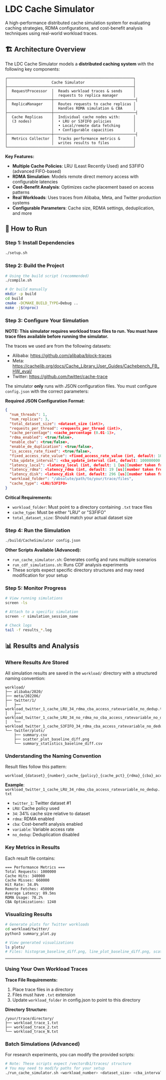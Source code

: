 # LDC Cache Simulator

A high-performance distributed cache simulation system for evaluating caching strategies, RDMA configurations, and cost-benefit analysis techniques using real-world workload traces.

## 🏗️ Architecture Overview

The LDC Cache Simulator models a **distributed caching system** with the following key components:

```
┌─────────────────────────────────────────────────────────┐
│                    Cache Simulator                      │
├─────────────────────────────────────────────────────────┤
│  RequestProcessor  │  Reads workload traces & sends     │
│                    │  requests to replica manager       │
├────────────────────┼─────────────────────────────────────┤
│  ReplicaManager    │  Routes requests to cache replicas │
│                    │  Handles RDMA simulation & CBA     │
├────────────────────┼─────────────────────────────────────┤
│  Cache Replicas    │  Individual cache nodes with:      │
│  (3 nodes)         │  • LRU or S3FIFO policies          │
│                    │  • Local/remote data fetching      │
│                    │  • Configurable capacities         │
├────────────────────┼─────────────────────────────────────┤
│  Metrics Collector │  Tracks performance metrics &      │
│                    │  writes results to files           │
└─────────────────────────────────────────────────────────┘
```

**Key Features:**
- **Multiple Cache Policies**: LRU (Least Recently Used) and S3FIFO (advanced FIFO-based)
- **RDMA Simulation**: Models remote direct memory access with configurable latencies
- **Cost-Benefit Analysis**: Optimizes cache placement based on access patterns
- **Real Workloads**: Uses traces from Alibaba, Meta, and Twitter production systems
- **Configurable Parameters**: Cache size, RDMA settings, deduplication, and more

## 🚀 How to Run

### Step 1: Install Dependencies

```bash
./setup.sh
```

### Step 2: Build the Project

```bash
# Using the build script (recommended)
./compile.sh

# Or build manually
mkdir -p build
cd build
cmake -DCMAKE_BUILD_TYPE=Debug ..
make -j$(nproc)
```

### Step 3: Configure Your Simulation

**NOTE: This simulator requires workload trace files to run. You must have trace files available before running the simulator.**

The traces we used are from the following datasets:
- Alibaba: https://github.com/alibaba/block-traces
- Meta: https://cachelib.org/docs/Cache_Library_User_Guides/Cachebench_FB_HW_eval/
- Twitter: https://github.com/twitter/cache-trace


The simulator **only** runs with JSON configuration files. You must configure `config.json` with the correct parameters:

**Required JSON Configuration Format:**
```json
{
  "num_threads": 1,
  "num_replicas": 3,
  "total_dataset_size": <dataset_size (int)>,
  "requests_per_thread": <requests_per_thread (int)>,
  "cache_percentage": <cache_percentage (0.01-1)>,
  "rdma_enabled": <true/false>,
  "enable_cba": <true/false>,
  "enable_de_duplication": <true/false>,
  "is_access_rate_fixed": <true/false>,
  "fixed_access_rate_value": <fixed_access_rate_value (int, default: 100000000)>,
  "cba_update_interval": <cba_update_interval (int, default: 100000000 [us])>,
  "latency_local": <latency_local (int, default: 1 [us][number taken from experiments in the paper using real system])>,
  "latency_rdma": <latency_rdma (int, default: 19 [us][number taken from experiments in the paper using real system])>,
  "latency_disk": <latency_disk (int, default: 296 [us][number taken from experiments in the paper using real system])>,
  "workload_folder": "/absolute/path/to/your/trace/files",
  "cache_type": <LRU/S3FIFO>
}
```

**Critical Requirements:**
- `workload_folder`: Must point to a directory containing `.txt` trace files
- `cache_type`: Must be either "LRU" or "S3FIFO"
- `total_dataset_size`: Should match your actual dataset size

### Step 4: Run the Simulation

```bash
./build/CacheSimulator config.json
```

**Other Scripts Available (Advanced):**
- `run_cache_simulator.sh`: Generates config and runs multiple scenarios
- `run_cdf_simulations.sh`: Runs CDF analysis experiments
- These scripts expect specific directory structures and may need modification for your setup

### Step 5: Monitor Progress

```bash
# View running simulations
screen -ls

# Attach to a specific simulation
screen -r simulation_session_name

# Check logs
tail -f results_*.log
```

## 📊 Results and Analysis

### Where Results Are Stored

All simulation results are saved in the `workload/` directory with a structured naming convention:

```
workload/
├── alibaba/2020/
├── meta/202206/
├── twitter/1/
│   ├── workload_twitter_1_cache_LRU_34_rdma_cba_access_ratevariable_no_dedup.txt
│   ├── workload_twitter_1_cache_LRU_34_no_rdma_no_cba_access_ratevariable_no_dedup.txt
│   └── workload_twitter_1_cache_S3FIFO_34_rdma_cba_access_ratevariable_no_dedup.txt
└── twitter/plots/
    ├── summary.csv
    ├── scatter_plot_baseline_diff.png
    └── summary_statistics_baseline_diff.csv
```

### Understanding the Naming Convention

Result files follow this pattern:
```
workload_{dataset}_{number}_cache_{policy}_{cache_pct}_{rdma}_{cba}_access_rate{fixed/variable}_{dedup}.txt
```

**Example**: `workload_twitter_1_cache_LRU_34_rdma_cba_access_ratevariable_no_dedup.txt`
- `twitter_1`: Twitter dataset #1
- `LRU`: Cache policy used
- `34`: 34% cache size relative to dataset
- `rdma`: RDMA enabled
- `cba`: Cost-benefit analysis enabled
- `variable`: Variable access rate
- `no_dedup`: Deduplication disabled

### Key Metrics in Results

Each result file contains:

```
=== Performance Metrics ===
Total Requests: 1000000
Cache Hits: 340000
Cache Misses: 660000
Hit Rate: 34.0%
Remote Fetches: 450000
Average Latency: 89.5ms
RDMA Usage: 78.2%
CBA Optimizations: 1240
```

### Visualizing Results

```bash
# Generate plots for Twitter workloads
cd workload/twitter/
python3 summary_plot.py

# View generated visualizations
ls plots/
# Files: histogram_baseline_diff.png, line_plot_baseline_diff.png, scatter_plot_baseline_diff.png
```

---

### Using Your Own Workload Traces

**Trace File Requirements:**
1. Place trace files in a directory
2. Files must have `.txt` extension  
3. Update `workload_folder` in config.json to point to this directory

**Directory Structure:**
```
/your/trace/directory/
├── workload_trace_1.txt
├── workload_trace_2.txt
└── workload_trace_N.txt
```

### Batch Simulations (Advanced)

For research experiments, you can modify the provided scripts:
```bash
# Note: These scripts expect /vectordb1/traces/ structure
# You may need to modify paths for your setup
./run_cache_simulator.sh <workload_number> <dataset_size> <cba_interval> <cache_policy> <workload_type>
```